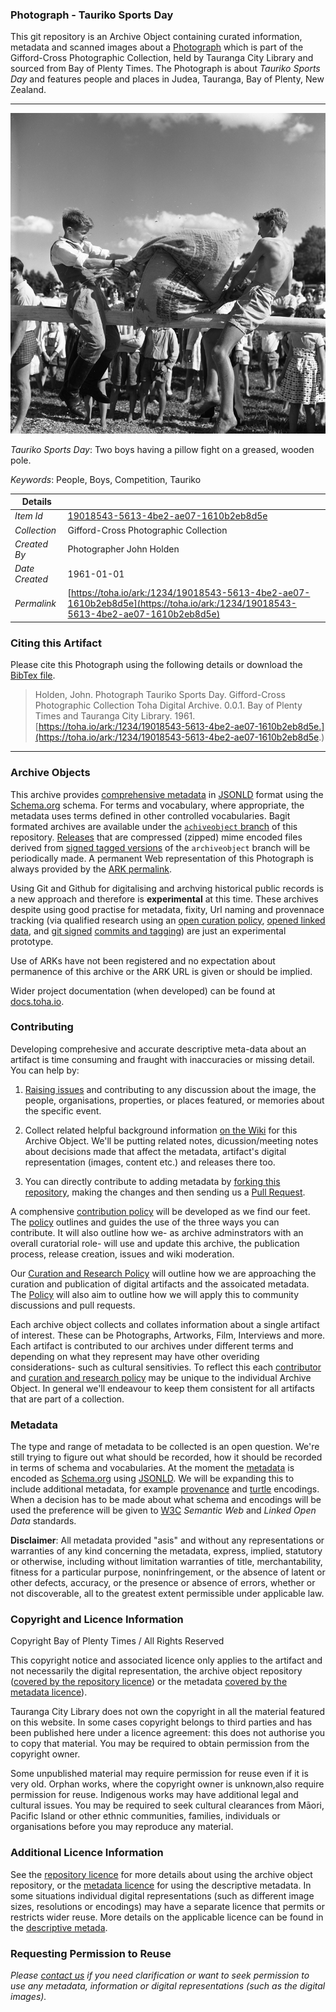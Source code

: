 ### Photograph - Tauriko Sports Day

This git repository is an Archive Object containing curated information, metadata and scanned images about a [Photograph](https://toha.io/ark:/1234/19018543-5613-4be2-ae07-1610b2eb8d5e) which is part of the Gifford-Cross Photographic Collection, held by Tauranga City Library and sourced from Bay of Plenty Times. The Photograph is about *Tauriko Sports Day* and features people and places in Judea, Tauranga, Bay of Plenty, New Zealand.

---

![Tauriko Sports Day](data/image/19018543-5613-4be2-ae07-1610b2eb8d5e.web.large.jpg)

*Tauriko Sports Day*: Two boys having a pillow fight on a greased, wooden pole.

*Keywords*: People, Boys, Competition, Tauriko

| Details       |         |
| ------------- | -------- |
| *Item Id*     | [19018543-5613-4be2-ae07-1610b2eb8d5e](https://toha.io/ark:/1234/19018543-5613-4be2-ae07-1610b2eb8d5e) |
| *Collection*  | Gifford-Cross Photographic Collection |
| *Created By*  | Photographer John Holden |
| *Date Created* | 1961-01-01 |
| *Permalink*   | [https://toha.io/ark:/1234/19018543-5613-4be2-ae07-1610b2eb8d5e](https://toha.io/ark:/1234/19018543-5613-4be2-ae07-1610b2eb8d5e) |

### Citing this Artifact

Please cite this Photograph using the following details or download the [BibTex file](metadata/reference.bib).

> Holden, John. Photograph Tauriko Sports Day. Gifford-Cross Photographic Collection Toha Digital Archive. 0.0.1. Bay of Plenty Times and Tauranga City Library. 1961.<br />
  [https://toha.io/ark:/1234/19018543-5613-4be2-ae07-1610b2eb8d5e.](https://toha.io/ark:/1234/19018543-5613-4be2-ae07-1610b2eb8d5e.)

---

### Archive Objects

This archive provides [comprehensive metadata](metadata/description.json) in [JSONLD](https://www.w3.org/TR/json-ld/) format using the [Schema.org](https://schema.org) schema. For terms and vocabulary, where appropriate, the metadata uses terms defined in other controlled vocabularies. Bagit formated archives are available under the [```achiveobject``` branch](https://github.com/tgalib/ao-19018543-5613-4be2-ae07-1610b2eb8d5e/tree/archiveobject) of this repository. [Releases](https://github.com/tgalib/ao-19018543-5613-4be2-ae07-1610b2eb8d5e/releases) that are compressed (zipped) mime encoded files derived from [signed tagged versions](https://git-scm.com/book/en/v2/Git-Basics-Tagging) of the ```archiveobject``` branch will be periodically made. A permanent Web representation of this Photograph is always provided by the [ARK permalink](https://toha.io/ark:/1234/19018543-5613-4be2-ae07-1610b2eb8d5e).

Using Git and Github for digitalising and archving historical public records is a new approach and therefore is **experimental** at this time. These archives despite using good practise for metadata, fixity, Url naming and provennace tracking (via qualified research using an [open curation policy](POLICY.md), [opened linked data](https://www.w3.org/standards/semanticweb/data), and [git signed](https://git-scm.com/book/en/v2/Git-Tools-Signing-Your-Work) [commits and tagging](https://github.com/blog/2144-gpg-signature-verification)) are just an experimental prototype.

Use of ARKs have not been registered and no expectation about permanence of this archive or the ARK URL is given or should be implied.

Wider project documentation (when developed) can be found at [docs.toha.io](https://docs.toha.io).

### Contributing

Developing comprehesive and accurate descriptive meta-data about an artifact is time consuming and fraught with inaccuracies or missing detail. You can help by:

1. [Raising issues](https://github.com/tgalib/ao-19018543-5613-4be2-ae07-1610b2eb8d5e/issues) and contributing to any discussion about the image, the people, organisations, properties, or places featured, or memories about the specific event.

2. Collect related helpful background information [on the Wiki](https://github.com/tgalib/ao-19018543-5613-4be2-ae07-1610b2eb8d5e/wiki) for this Archive Object. We'll be putting related notes, dicussion/meeting notes about decisions made that affect the metadata, artifact's digital representation (images, content etc.) and releases there too.

3. You can directly contribute to adding metadata by [forking this repository](https://help.github.com/articles/fork-a-repo/), making the changes and then sending us a [Pull Request](https://help.github.com/articles/creating-a-pull-request/).

A comphensive [contribution policy](CONTRIBUTOR.md) will be developed as we find our feet. The [policy](CONTRIBUTOR.md) outlines and guides the use of the three ways you can contribute. It will also outline how we- as archive adminstrators with an overall curatorial role- will use and update this archive, the publication process, release creation, issues and wiki moderation.

Our [Curation and Research Policy](POLICY.md) will outline how we are approaching the curation and publication of digital artifacts and the assoicated metadata. The [Policy](POLICY.md) will also aim to outline how we will apply this to community discussions and pull requests.

Each archive object collects and collates information about a single artifact of interest. These can be Photographs, Artworks, Film, Interviews and more. Each artifact is contributed to our archives under different terms and depending on what they represent may have other overiding considerations- such as cultural sensitivies. To reflect this each [contributor](CONTRIBUTOR.md) and [curation and research policy](POLICY.md) may be unique to the individual Archive Object. In general we'll endeavour to keep them consistent for all artifacts that are part of a collection.

### Metadata

The type and range of metadata to be collected is an open question. We're still trying to figure out what should be recorded, how it should be recorded in terms of schema and vocabularies. At the moment the [metadata](metadata/description.json) is encoded as [Schema.org](https://schema.org) using [JSONLD](https://www.w3.org/TR/json-ld/). We will be expanding this to include additional metadata, for example [provenance](https://www.w3.org/TR/prov-overview/) and [turtle](https://www.w3.org/TR/turtle/) encodings. When a decision has to be made about what schema and encodings will be used the preference will be given to [W3C](https://www.w3.org) *Semantic Web* and *Linked Open Data* standards.

**Disclaimer**: All metadata provided "as­is" and without any representations or warranties of any kind concerning the metadata, express, implied, statutory or otherwise, including without limitation warranties of title, merchantability, fitness for a particular purpose, non­infringement, or the absence of latent or other defects, accuracy, or the presence or absence of errors, whether or not discoverable, all to the greatest extent permissible under applicable law.

### Copyright and Licence Information

Copyright Bay of Plenty Times / All Rights Reserved

This copyright notice and associated licence only applies to the artifact and not necessarily the digital representation, the archive object repository ([covered by the repository licence](LICENSE.md)) or the metadata [covered by the metadata licence](metadata/LICENSE.md)).

Tauranga City Library does not own the copyright in all the material featured on this website. In some cases copyright belongs to third parties and has been published here under a licence agreement: this does not authorise you to copy that material. You may be required to obtain permission from the copyright owner.

Some unpublished material may require permission for reuse even if it is very old. Orphan works, where the copyright owner is unknown,also require permission for reuse. Indigenous works may have additional legal and cultural issues. You may be required to seek cultural clearances from Māori, Pacific Island or other ethnic communities, families, individuals or organisations before you may reproduce any material.

### Additional Licence Information

See the [repository licence](LICENSE.md) for more details about using the archive object repository, or the [metadata licence](metadata/LICENSE.md) for using the descriptive metadata. In some situations individual digital representations (such as different image sizes, resolutions or encodings) may have a separate licence that permits or restricts wider reuse. More details on the applicable licence can be found in the [descriptive metada](metadata/description.json).

### Requesting Permission to Reuse

*Please [contact us](mailto:licensing+readme@toha.io?subject=Query%20about%20licensing%20Photograph%20-%20Tauriko%20Sports%20Day%2019018543-5613-4be2-ae07-1610b2eb8d5e) if you need clarification or want to seek permission to use any metadata, information or digital representations (such as the digital images).*

